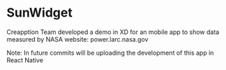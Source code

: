 # SunWidget
Creapption Team developed a demo in XD for an mobile app to show data measured by NASA website: power.larc.nasa.gov

Note:
In future commits will be uploading the development of this app in React Native
